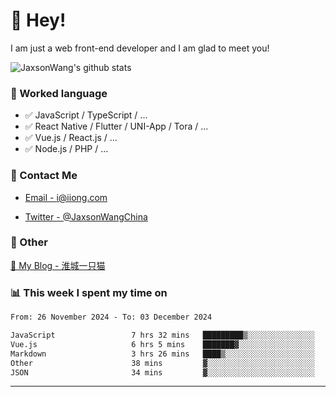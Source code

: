# 👋 Hey!

I am just a web front-end developer and I am glad to meet you!

![JaxsonWang's github stats](https://github-readme-stats.vercel.app/api?username=JaxsonWang&&show_icons=true&&title_color=1abc9c&&icon_color=1abc9c)


### 📝 Worked language

- ✅ JavaScript / TypeScript / ...
- ✅ React Native / Flutter / UNI-App / Tora / ...
- ✅ Vue.js / React.js / ...
- ✅ Node.js / PHP / ...

### 📮 Contact Me

- [Email - i@iiong.com](mailto:i@iiong.com)

- [Twitter - @JaxsonWangChina](https://twitter.com/JaxsonWangChina)

### 🤪 Other

[📌 My Blog - 淮城一只猫](https://iiong.com)

### 📊 This week I spent my time on

<!--START_SECTION:waka-->

```txt
From: 26 November 2024 - To: 03 December 2024

JavaScript                 7 hrs 32 mins   █████████▒░░░░░░░░░░░░░░░   37.30 %
Vue.js                     6 hrs 5 mins    ███████▓░░░░░░░░░░░░░░░░░   30.09 %
Markdown                   3 hrs 26 mins   ████▒░░░░░░░░░░░░░░░░░░░░   17.01 %
Other                      38 mins         ▓░░░░░░░░░░░░░░░░░░░░░░░░   03.21 %
JSON                       34 mins         ▓░░░░░░░░░░░░░░░░░░░░░░░░   02.84 %
```

<!--END_SECTION:waka-->

---
